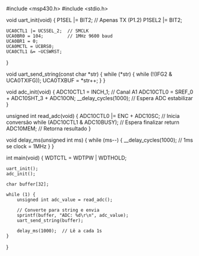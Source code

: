 
#include <msp430.h>
#include <stdio.h>

void uart_init(void) {
    P1SEL |= BIT2;         // Apenas TX (P1.2)
    P1SEL2 |= BIT2;

    UCA0CTL1 |= UCSSEL_2;  // SMCLK
    UCA0BR0 = 104;         // 1MHz 9600 baud
    UCA0BR1 = 0;
    UCA0MCTL = UCBRS0;
    UCA0CTL1 &= ~UCSWRST;
}

void uart_send_string(const char *str) {
    while (*str) {
        while (!(IFG2 & UCA0TXIFG));
        UCA0TXBUF = *str++;
    }
}

void adc_init(void) {
    ADC10CTL1 = INCH_1;              // Canal A1
    ADC10CTL0 = SREF_0 + ADC10SHT_3 + ADC10ON;
    __delay_cycles(1000);            // Espera ADC estabilizar
}

unsigned int read_adc(void) {
    ADC10CTL0 |= ENC + ADC10SC;      // Inicia conversão
    while (ADC10CTL1 & ADC10BUSY);   // Espera finalizar
    return ADC10MEM;                 // Retorna resultado
}

void delay_ms(unsigned int ms) {
    while (ms--) {
        __delay_cycles(1000); // 1ms se clock = 1MHz
    }
}

int main(void) {
    WDTCTL = WDTPW | WDTHOLD;

    uart_init();
    adc_init();

    char buffer[32];

    while (1) {
        unsigned int adc_value = read_adc();

        // Converte para string e envia
        sprintf(buffer, "ADC: %d\r\n", adc_value);
        uart_send_string(buffer);

        delay_ms(1000);  // Lê a cada 1s
    }
}
